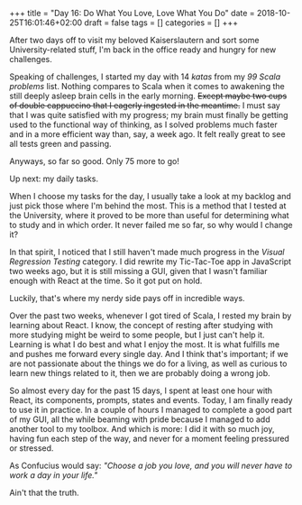 +++
title = "Day 16: Do What You Love, Love What You Do"
date = 2018-10-25T16:01:46+02:00
draft = false
tags = []
categories = []
+++

After two days off to visit my beloved Kaiserslautern and sort some University-related stuff, I'm back in the office ready and hungry for new challenges.



Speaking of challenges, I started my day with 14 _katas_ from my _99 Scala problems_ list. Nothing compares to Scala when it comes to awakening the still deeply asleep brain cells in the early morning. ~~Except maybe two cups of double cappuccino that I eagerly ingested in the meantime.~~ I must say that I was quite satisfied with my progress; my brain must finally be getting used to the functional way of thinking, as I solved problems much faster and in a more efficient way than, say, a week ago. It felt really great to see all tests green and passing. 



Anyways, so far so good. Only 75 more to go!



Up next: my daily tasks.

When I choose my tasks for the day, I usually take a look at my backlog and just pick those where I'm behind the most. This is a method that I tested at the University, where it proved to be more than useful for determining what to study and in which order. It never failed me so far, so why would I change it?



In that spirit, I noticed that I still haven't made much progress in the _Visual Regression Testing_ category. I did rewrite my Tic-Tac-Toe app in JavaScript two weeks ago, but it is still missing a GUI, given that I wasn't familiar enough with React at the time. So it got put on hold.



Luckily, that's where my nerdy side pays off in incredible ways.



Over the past two weeks, whenever I got tired of Scala, I rested my brain by learning about React. I know, the concept of resting after studying with more studying might be weird to some people, but I just can't help it. Learning is what I do best and what I enjoy the most. It is what fulfills me and pushes me forward every single day. And I think that's important; if we are not passionate about the things we do for a living, as well as curious to learn new things related to it, then we are probably doing a wrong job.



So almost every day for the past 15 days, I spent at least one hour with React, its components, prompts, states and events. Today, I am finally ready to use it in practice. In a couple of hours I managed to complete a good part of my GUI, all the while beaming with pride because I managed to add another tool to my toolbox. And which is more: I did it with so much joy, having fun each step of the way, and never for a moment feeling pressured or stressed.



As Confucius would say: _"Choose a job you love, and you will never have to work a day in your life."_ 



Ain't that the truth.